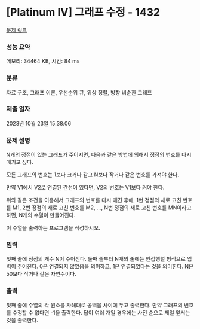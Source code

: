 # [Platinum IV] 그래프 수정 - 1432 

[문제 링크](https://www.acmicpc.net/problem/1432) 

### 성능 요약

메모리: 34464 KB, 시간: 84 ms

### 분류

자료 구조, 그래프 이론, 우선순위 큐, 위상 정렬, 방향 비순환 그래프

### 제출 일자

2023년 10월 23일 15:38:06

### 문제 설명

<p>N개의 정점이 있는 그래프가 주어지면, 다음과 같은 방법에 의해서 정점의 번호를 다시 매기고 싶다.</p>

<p>모든 그래프의 번호는 1보다 크거나 같고 N보다 작거나 같은 번호를 가져야 한다.</p>

<p>만약 V1에서 V2로 연결된 간선이 있다면, V2의 번호는 V1보다 커야 한다.</p>

<p>위와 같은 조건을 이용해서 그래프의 번호를 다시 매긴 후에, 1번 정점의 새로 고친 번호를 M1, 2번 정점의 새로 고친 번호를 M2, ..., N번 정점의 새로 고친 번호를 MN이라고 하면, N개의 수열이 만들어진다.</p>

<p>이 수열을 출력하는 프로그램을 작성하시오.</p>

### 입력 

 <p>첫째 줄에 정점의 개수 N이 주어진다. 둘째 줄부터 N개의 줄에는 인접행렬 형식으로 입력이 주어진다. 0은 연결되지 않았음을 의미하고, 1은 연결되었다는 것을 의미한다. N은 50보다 작거나 같은 자연수이다.</p>

### 출력 

 <p>첫째 줄에 수열의 각 원소를 차례대로 공백을 사이에 두고 출력한다. 만약 그래프의 번호를 수정할 수 없다면 -1을 출력한다. 답이 여러 개일 경우에는 사전 순으로 제일 앞서는 것을 출력한다.</p>

